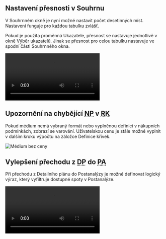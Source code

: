 ﻿---
categories: [fenix]
layout: fenix
---
## Nastavení přesnosti v Souhrnu
V Souhrnném okně je nyní možné nastavit počet desetinných míst. Nastavení funguje pro každou tabulku zvlášť.

Pokud je použita proměnná Ukazatele, přesnost se nastavuje jednotlivě v okně Výběr ukazatelů. Jinak se přesnost pro celou tabulku nastavuje ve spodní části Souhrnného okna.

<video src="{{site.url}}/data/pocetdesetinnych.mp4" type="video/mp4" controls>Vymazání textového obsahu</video>

## Upozornění na chybějící <abbr title="Nákupní podmínky">NP</abbr> v <abbr title="Reachové křivky">RK</abbr>
Pokud médium nemá vybraný formát nebo vyplněnou definici v nákupních podmínkách, zobrazí se varování. Uživatelskou cenu je stále možné vyplnit v dalším kroku výpočtu na záložce Definice křivek.

![Médium bez ceny]({{site.url}}/data/bezceny.png "Médium bez ceny")

## Vylepšení přechodu z <abbr title="Detailní plán">DP</abbr> do <abbr title="Postalýza">PA</abbr>
Při přechodu z Detailního plánu do Postanalýzy je možné definovat logický výraz, který vyfiltruje dostupné spoty v Postanalýze.

<video src="{{site.url}}/data/DPtoPAlog.mp4" type="video/mp4" controls>Přechod z DP do PA</video>

